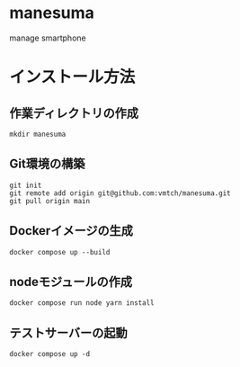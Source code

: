 # manesuma
manage smartphone

# インストール方法
## 作業ディレクトリの作成
```
mkdir manesuma
```
## Git環境の構築
```
git init
git remote add origin git@github.com:vmtch/manesuma.git
git pull origin main
```
## Dockerイメージの生成
```
docker compose up --build
```
## nodeモジュールの作成
```
docker compose run node yarn install
```
## テストサーバーの起動
```
docker compose up -d
```

